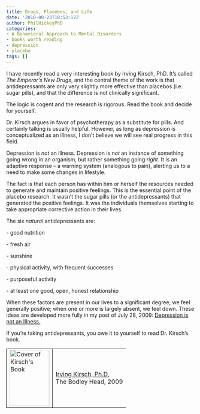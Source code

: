 ```yaml
---
title: Drugs, Placebos, and Life
date: '2010-08-23T18:53:17Z'
author: PhilHickeyPhD
categories:
- A Behavioral Approach to Mental Disorders
- books worth reading
- depression
- placebo
tags: []
---
```


<p>I have recently read a very interesting book by Irving Kirsch, PhD.  It’s called <i>The Emperor’s New Drugs</i>, and the central theme of the work is that antidepressants are only very slightly more effective than placebos (i.e. sugar pills), and that the difference is not clinically significant.</p>
<p>The logic is cogent and the research is rigorous.  Read the book and decide for yourself.</p>
<p>Dr. Kirsch argues in favor of psychotherapy as a substitute for pills.  And certainly talking is usually helpful.  However, as long as depression is conceptualized as an illness, I don’t believe we will see real progress in this field.</p>
<p>Depression is <i>not</i> an illness.  Depression is <i>not</i> an instance of something going wrong in an organism, but rather something going <i>right</i>.  It is an adaptive response – a warning system (analogous to pain), alerting us to a need to make some changes in lifestyle.</p>
<p>The fact is that each person has within him or herself the resources needed to generate and maintain positive feelings.  This is the essential point of the placebo research.  It wasn’t the sugar pills (or the antidepressants) that generated the positive feelings.  It was the individuals themselves starting to take appropriate corrective action in their lives.</p>
<p>The six <i>natural</i> antidepressants are:</p>
<p>- good nutrition</p>
<p>- fresh air</p>
<p>- sunshine</p>
<p>- physical activity, with frequent successes</p>
<p>- purposeful activity</p>
<p>- at least one good, open, honest relationship</p>
<p>When these factors are present in our lives to a significant degree, we feel generally positive; when one or more is largely absent, we feel down.  These ideas are developed more fully in my post of July 28, 2009: <a href="https://www.behaviorismandmentalhealth.com/2009/07/28/depression/" target="blank">Depression is not an Illness.</a></p>
<p>If you’re taking antidepressants, you owe it to yourself to read Dr. Kirsch’s book.</p>
<table>
<tr>
<td  style="border:1px solid black;">
<a href="https://www.behaviorismandmentalhealth.com/wp-content/uploads/2010/08/Kirsch2.jpg"><img src="https://www.behaviorismandmentalhealth.com/wp-content/uploads/2010/08/Kirsch2-106x150.jpg" alt="Cover of Kirsch's Book" width="106" height="150" class="aligncenter size-thumbnail wp-image-215" /></a>
</td>
<td>
<a href="http://psy.hull.ac.uk/Staff/i.kirsch/">Irving Kirsch, Ph.D</a>, <br>The Bodley Head, 2009
</td>
</tr>
</table>